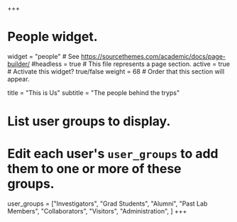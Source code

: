 +++
# People widget.
widget = "people"  # See https://sourcethemes.com/academic/docs/page-builder/
#headless = true  # This file represents a page section.
active = true  # Activate this widget? true/false
weight = 68  # Order that this section will appear.

title = "This is Us"
subtitle = "The people behind the tryps"

# List user groups to display.
#   Edit each user's `user_groups` to add them to one or more of these groups.
user_groups = ["Investigators",
               "Grad Students",
               "Alumni",
               "Past Lab Members",
               "Collaborators",
               "Visitors",
               "Administration",
               ]
+++
